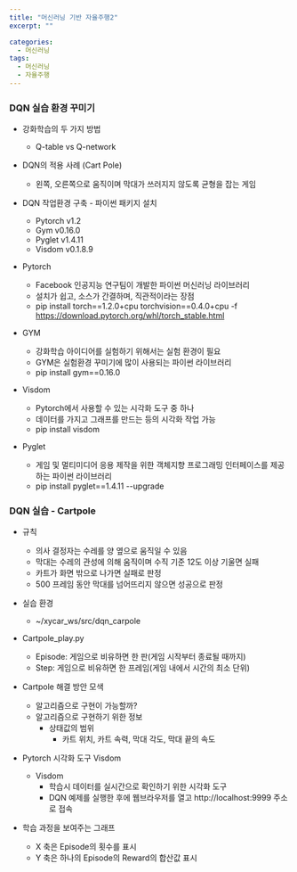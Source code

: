 ```yaml
---
title: "머신러닝 기반 자율주행2"
excerpt: ""

categories:
  - 머신러닝
tags:
  - 머신러닝
  - 자율주행
---
```

### DQN 실습 환경 꾸미기
- 강화학습의 두 가지 방법
  - Q-table vs Q-network
  
- DQN의 적용 사례 (Cart Pole)
  - 왼쪽, 오른쪽으로 움직이며 막대가 쓰러지지 않도록 균형을 잡는 게임
  
- DQN 작업환경 구축 - 파이썬 패키지 설치
  - Pytorch v1.2
  - Gym v0.16.0
  - Pyglet v1.4.11
  - Visdom v0.1.8.9
  
- Pytorch
  - Facebook 인공지능 연구팀이 개발한 파이썬 머신러닝 라이브러리
  - 설치가 쉽고, 소스가 간결하며, 직관적이라는 장점
  - pip install torch==1.2.0+cpu torchvision==0.4.0+cpu -f https://download.pytorch.org/whl/torch_stable.html
  
- GYM
  - 강화학습 아이디어를 실험하기 위해서는 실험 환경이 필요
  - GYM은 실험환경 꾸미기에 많이 사용되는 파이썬 라이브러리
  - pip install gym==0.16.0
  
- Visdom
  - Pytorch에서 사용할 수 있는 시각화 도구 중 하나
  - 데이터를 가지고 그래프를 만드는 등의 시각화 작업 가능
  - pip install visdom
  
- Pyglet
  - 게임 및 멀티미디어 응용 제작을 위한 객체지향 프로그래밍 인터페이스를 제공하는 파이썬 라이브러리
  - pip install pyglet==1.4.11 --upgrade

### DQN 실습 - Cartpole
- 규칙
  - 의사 결정자는 수레를 양 옆으로 움직일 수 있음
  - 막대는 수레의 관성에 의해 움직이며 수직 기준 12도 이상 기울면 실패
  - 카트가 화면 밖으로 나가면 실패로 판정
  - 500 프레임 동안 막대를 넘어뜨리지 않으면 성공으로 판정
  
- 실습 환경
  - ~/xycar_ws/src/dqn_carpole
  
- Cartpole_play.py
  - Episode: 게임으로 비유하면 한 판(게임 시작부터 종료될 때까지)
  - Step: 게임으로 비유하면 한 프레임(게임 내에서 시간의 최소 단위)
  
- Cartpole 해결 방안 모색
  - 알고리즘으로 구현이 가능할까?
  - 알고리즘으로 구현하기 위한 정보
    - 상태값의 범위
      - 카트 위치, 카트 속력, 막대 각도, 막대 끝의 속도
  
- Pytorch 시각화 도구 Visdom
  - Visdom
    - 학습시 데이터를 실시간으로 확인하기 위한 시각화 도구
    - DQN 예제를 실행한 후에 웹브라우저를 열고 http://localhost:9999 주소로 접속
  
- 학습 과정을 보여주는 그래프
  - X 축은 Episode의 횟수를 표시
  - Y 축은 하나의 Episode의 Reward의 합산값 표시